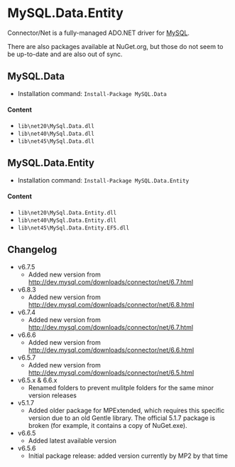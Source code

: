 MySQL.Data.Entity
===

Connector/Net is a fully-managed ADO.NET driver for [MySQL].

There are also packages available at NuGet.org, but those do not seem to be up-to-date and are also
out of sync.

MySQL.Data
---
  - Installation command: ``Install-Package MySQL.Data``

#### Content
  - ``lib\net20\MySql.Data.dll``
  - ``lib\net40\MySql.Data.dll``
  - ``lib\net45\MySql.Data.dll``


MySQL.Data.Entity
---
  - Installation command: ``Install-Package MySQL.Data.Entity``

#### Content
  - ``lib\net20\MySql.Data.Entity.dll``
  - ``lib\net40\MySql.Data.Entity.dll``
  - ``lib\net45\MySql.Data.Entity.EF5.dll``

Changelog
---
  - v6.7.5
      - Added new version from http://dev.mysql.com/downloads/connector/net/6.7.html
  - v6.8.3
      - Added new version from http://dev.mysql.com/downloads/connector/net/6.8.html
  - v6.7.4
      - Added new version from http://dev.mysql.com/downloads/connector/net/6.7.html
  - v6.6.6
      - Added new version from http://dev.mysql.com/downloads/connector/net/6.6.html
  - v6.5.7
      - Added new version from http://dev.mysql.com/downloads/connector/net/6.5.html
  - v6.5.x & 6.6.x
      - Renamed folders to prevent mulitple folders for the same minor version releases
  - v5.1.7
      - Added older package for MPExtended, which requires this specific version due to an old Gentle
        library. The official 5.1.7 package is broken (for example, it contains a copy of NuGet.exe).
  - v6.6.5
      - Added latest available version
  - v6.5.6
      - Initial package release: added version currently by MP2 by that time

[MySQL]:       http://www.mysql.com/downloads/connector/net/